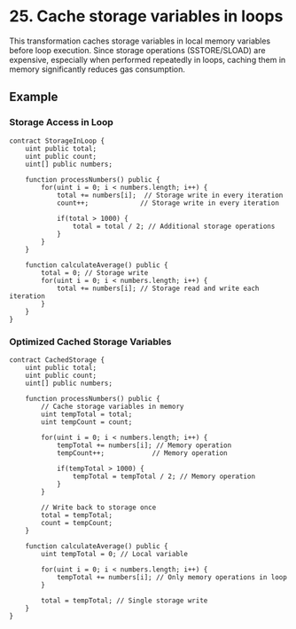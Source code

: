 # 25. Cache storage variables in loops

This transformation caches storage variables in local memory variables before loop execution. Since storage operations (SSTORE/SLOAD) are expensive, especially when performed repeatedly in loops, caching them in memory significantly reduces gas consumption.

## Example

### Storage Access in Loop
```solidity
contract StorageInLoop {
    uint public total;
    uint public count;
    uint[] public numbers;
    
    function processNumbers() public {
        for(uint i = 0; i < numbers.length; i++) {
            total += numbers[i];  // Storage write in every iteration
            count++;             // Storage write in every iteration
            
            if(total > 1000) {
                total = total / 2; // Additional storage operations
            }
        }
    }
    
    function calculateAverage() public {
        total = 0; // Storage write
        for(uint i = 0; i < numbers.length; i++) {
            total += numbers[i]; // Storage read and write each iteration
        }
    }
}
```

### Optimized Cached Storage Variables
```solidity
contract CachedStorage {
    uint public total;
    uint public count;
    uint[] public numbers;
    
    function processNumbers() public {
        // Cache storage variables in memory
        uint tempTotal = total;
        uint tempCount = count;
        
        for(uint i = 0; i < numbers.length; i++) {
            tempTotal += numbers[i]; // Memory operation
            tempCount++;            // Memory operation
            
            if(tempTotal > 1000) {
                tempTotal = tempTotal / 2; // Memory operation
            }
        }
        
        // Write back to storage once
        total = tempTotal;
        count = tempCount;
    }
    
    function calculateAverage() public {
        uint tempTotal = 0; // Local variable
        
        for(uint i = 0; i < numbers.length; i++) {
            tempTotal += numbers[i]; // Only memory operations in loop
        }
        
        total = tempTotal; // Single storage write
    }
}
```